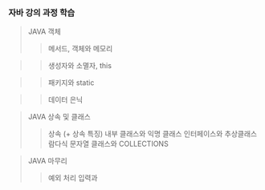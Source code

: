 ### 자바 강의 과정 학습
>JAVA 객체
>>메서드, 객체와 메모리

>>생성자와 소멸자, this

>>패키지와 static

>>데이터 은닉

>JAVA 상속 및 클래스
>>상속 (+ 상속 특징)
>>내부 클래스와 익명 클래스
>>인터페이스와 추상클래스
>>람다식
>>문자열 클래스와 COLLECTIONS

>JAVA 마무리
>>예외 처리
>>입력과 
